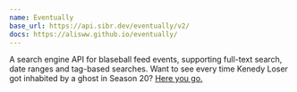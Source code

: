 ```yaml
---
name: Eventually
base_url: https://api.sibr.dev/eventually/v2/
docs: https://alisww.github.io/eventually/
---
```

A search engine API for blaseball feed events, supporting full-text search, date ranges and tag-based searches. Want to see every time Kenedy Loser got inhabited by a ghost in Season 20? [Here you go.](https://api.sibr.dev/eventually/v2/events?description=%22Kennedy%20Loser%22&type=106&season_min=18&metadata.mod=INHABITING&sortorder=desc)